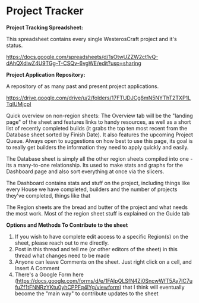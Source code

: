 # Project Tracker

**Project Tracking Spreadsheet:**

This spreadsheet contains every single WesterosCraft project and it's status.

https://docs.google.com/spreadsheets/d/1sOtwUZZW2ct1vQ-dAhQXdiwZ4U9TGg-T-CSQv-6vgWE/edit?usp=sharing

**Project Application Repository:**

A repository of as many past and present project applications.

https://drive.google.com/drive/u/2/folders/17FTUDJCg8mN5NYThT2TXP1LTqIUMjcpI

Quick overview on non-region sheets:
The Overview tab will be the "landing page" of the sheet and features links to handy resources, as well as a short list of recently completed builds (it grabs the top ten most recent from the Database sheet sorted by Finish Date). It also features the upcoming Project Queue. Always open to suggestions on how best to use this page, its goal is to really get builders the information they need to apply quickly and easily.

The Database sheet is simply all the other region sheets compiled into one - its a many-to-one relationship. Its used to make stats and graphs for the Dashboard page and also sort everything at once via the slicers.

The Dashboard contains stats and stuff on the project, including things like every House we have completed, builders and the number of projects they've completed, things like that

The Region sheets are the bread and butter of the project and what needs the most work. Most of the region sheet stuff is explained on the Guide tab

**Options and Methods To Contribute to the sheet**

1. If you wish to have complete edit access to a specific Region(s) on the sheet, please reach out to me directly.
2. Post in this thread and tell me (or other editors of the sheet) in this thread what changes need to be made
3. Anyone can leave Comments on the sheet. Just right click on a cell, and Insert A Comment
4. There's a Google Form here (https://docs.google.com/forms/d/e/1FAIpQLSfN4Zi0SncwWfT5Ay7lC7ufuZf1tFNNRzYKtu0yhCPPFq4lYg/viewform) that I think will eventually become the "main way" to contribute updates to the sheet
